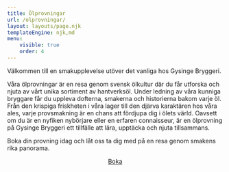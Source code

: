 ```yaml
---
title: Ölprovningar
url: /olprovningar/
layout: layouts/page.njk
templateEngine: njk,md
menu:
    visible: true
    order: 4
---
```

Välkommen till en smakupplevelse utöver det vanliga hos Gysinge Bryggeri.

Våra ölprovningar är en resa genom svensk ölkultur där du får utforska och njuta av vårt unika sortiment av hantverksöl. Under ledning av våra kunniga bryggare får du uppleva dofterna, smakerna och historierna bakom varje öl. Från den krispiga friskheten i våra lager till den djärva karaktären hos våra ales, varje provsmakning är en chans att fördjupa dig i ölets värld. Oavsett om du är en nyfiken nybörjare eller en erfaren connaisseur, är en ölprovning på Gysinge Bryggeri ett tillfälle att lära, upptäcka och njuta tillsammans.

Boka din provning idag och låt oss ta dig med på en resa genom smakens rika panorama.

<p style="text-align: center">
    <a href="mailto:{{ meta.email }}?subject={{ meta.beer_tasting.subject }}" class="btn">Boka</a>
</p>
